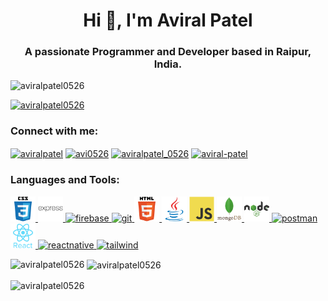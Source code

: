 <h1 align="center">Hi 👋, I'm Aviral Patel</h1>
<h3 align="center">A passionate Programmer and Developer based in Raipur, India.</h3>

<p align="left"> <img
        src="https://komarev.com/ghpvc/?username=aviralpatel0526&label=Profile%20views&color=0e75b6&style=flat"
        alt="aviralpatel0526" /> </p>

<p align="left"> <a href="https://github.com/ryo-ma/github-profile-trophy"><img
            src="https://github-profile-trophy.vercel.app/?username=aviralpatel0526" alt="aviralpatel0526" /></a> </p>

<h3 align="left">Connect with me:</h3>
<p align="left">
    <a href="https://linkedin.com/in/aviralpatel" target="blank"><img align="center"
            src="https://raw.githubusercontent.com/rahuldkjain/github-profile-readme-generator/master/src/images/icons/Social/linked-in-alt.svg"
            alt="aviralpatel" height="30" width="40" /></a>
    <a href="https://www.codechef.com/users/avi0526" target="blank"><img align="center"
            src="https://cdn.jsdelivr.net/npm/simple-icons@3.1.0/icons/codechef.svg" alt="avi0526" height="30"
            width="40" /></a>
    <a href="https://codeforces.com/profile/aviralpatel_0526" target="blank"><img align="center"
            src="https://raw.githubusercontent.com/rahuldkjain/github-profile-readme-generator/master/src/images/icons/Social/codeforces.svg"
            alt="aviralpatel_0526" height="30" width="40" /></a>
    <a href="https://www.leetcode.com/aviral-patel" target="blank"><img align="center"
            src="https://raw.githubusercontent.com/rahuldkjain/github-profile-readme-generator/master/src/images/icons/Social/leet-code.svg"
            alt="aviral-patel" height="30" width="40" /></a>
</p>

<h3 align="left">Languages and Tools:</h3>
<div>
    <a href="https://www.w3schools.com/css/" target="_blank" rel="noreferrer"> <img
        src="https://raw.githubusercontent.com/devicons/devicon/master/icons/css3/css3-original-wordmark.svg"
        alt="css3" width="40" height="40" /> </a> <a href="https://expressjs.com" target="_blank" rel="noreferrer">
    <img src="https://raw.githubusercontent.com/devicons/devicon/master/icons/express/express-original-wordmark.svg"
        alt="express" width="40" height="40" /> </a> <a href="https://firebase.google.com/" target="_blank"
    rel="noreferrer"> <img src="https://www.vectorlogo.zone/logos/firebase/firebase-icon.svg" alt="firebase"
        width="40" height="40" /> </a> <a href="https://git-scm.com/" target="_blank" rel="noreferrer"> <img
        src="https://www.vectorlogo.zone/logos/git-scm/git-scm-icon.svg" alt="git" width="40" height="40" /> </a> <a
    href="https://www.w3.org/html/" target="_blank" rel="noreferrer"> <img
        src="https://raw.githubusercontent.com/devicons/devicon/master/icons/html5/html5-original-wordmark.svg"
        alt="html5" width="40" height="40" /> </a> <a href="https://www.java.com" target="_blank" rel="noreferrer">
    <img src="https://raw.githubusercontent.com/devicons/devicon/master/icons/java/java-original.svg" alt="java"
        width="40" height="40" /> </a> <a href="https://developer.mozilla.org/en-US/docs/Web/JavaScript"
    target="_blank" rel="noreferrer"> <img
        src="https://raw.githubusercontent.com/devicons/devicon/master/icons/javascript/javascript-original.svg"
        alt="javascript" width="40" height="40" /> </a> <a href="https://www.mongodb.com/" target="_blank"
    rel="noreferrer"> <img
        src="https://raw.githubusercontent.com/devicons/devicon/master/icons/mongodb/mongodb-original-wordmark.svg"
        alt="mongodb" width="40" height="40" /> </a> <a href="https://nodejs.org" target="_blank" rel="noreferrer">
    <img src="https://raw.githubusercontent.com/devicons/devicon/master/icons/nodejs/nodejs-original-wordmark.svg"
        alt="nodejs" width="40" height="40" /> </a> <a href="https://postman.com" target="_blank" rel="noreferrer">
    <img src="https://www.vectorlogo.zone/logos/getpostman/getpostman-icon.svg" alt="postman" width="40"
        height="40" /> </a> <a href="https://reactjs.org/" target="_blank" rel="noreferrer"> <img
        src="https://raw.githubusercontent.com/devicons/devicon/master/icons/react/react-original-wordmark.svg"
        alt="react" width="40" height="40" /> </a> <a href="https://reactnative.dev/" target="_blank"
    rel="noreferrer"> <img src="https://reactnative.dev/img/header_logo.svg" alt="reactnative" width="40"
        height="40" /> </a> <a href="https://tailwindcss.com/" target="_blank" rel="noreferrer"> <img
        src="https://www.vectorlogo.zone/logos/tailwindcss/tailwindcss-icon.svg" alt="tailwind" width="40"
        height="40" /> </a> 
</div> 

<p><img align="left"
        src="https://github-readme-stats.vercel.app/api/top-langs?username=aviralpatel0526&show_icons=true&locale=en&layout=compact"
        alt="aviralpatel0526" /></p>

<p>&nbsp;<img align="center"
        src="https://github-readme-stats.vercel.app/api?username=aviralpatel0526&show_icons=true&locale=en"
        alt="aviralpatel0526" /></p>

<p><img align="center" src="https://github-readme-streak-stats.herokuapp.com/?user=aviralpatel0526&"
        alt="aviralpatel0526" /></p>




<!--### Hi there 👋
[![An image of @aviralpatel0526's Holopin badges, which is a link to view their full Holopin profile](https://holopin.me/aviralpatel0526)](https://holopin.io/@aviralpatel0526)

**AviralPatel0526/AviralPatel0526** is a ✨ _special_ ✨ repository because its `README.md` (this file) appears on your GitHub profile.

Here are some ideas to get you started:

- 🔭 I’m currently working on ...
- 🌱 I’m currently learning ...
- 👯 I’m looking to collaborate on ...
- 🤔 I’m looking for help with ...
- 💬 Ask me about ...
- 📫 How to reach me: ...
- 😄 Pronouns: ...
- ⚡ Fun fact: ...
-->
